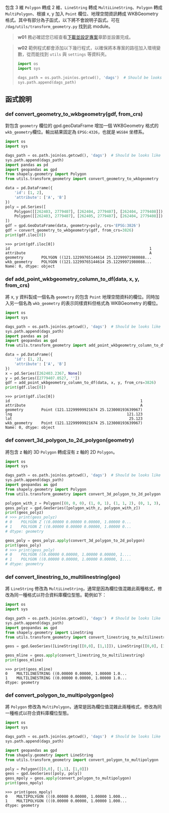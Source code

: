 
包含 3 維 `Polygon` 轉成 2 維、`LineString` 轉成 `MultiLineString`、`Polygon` 轉成 `MultiPolygon`、根據 x, y 加入 `Point` 欄位、地理空間資訊轉成 WKBGeometry 格式。其中有部分為子函式，以下將不會說明子函式。可在 `/dag/utils/transform_geometry.py` 找到此 module。

> **w01**
> 務必確認您已經查看[下載並設定專案](/data-end/project-setup)章節並設置完成。

> **w02**
> 範例程式都會添加以下幾行程式，以確保將本專案的路徑加入環境變數，從而能找到 `utils` 與 `settings` 等資料夾。
>
> ```python
> import os
> import sys
>
> dags_path = os.path.join(os.getcwd(), 'dags')  # Should be looks like '.../dags'
> sys.path.append(dags_path)
> ```

## 函式說明

### def convert_geometry_to_wkbgeometry(gdf, from_crs)

對包含 `geometry` 欄位的 gpd.geoDataFrame 增加一個 WKBGeometry 格式的`wkb_geometry`欄位。輸出結果固定為 `EPSG:4326`，也就是 `WGS84` 坐標系。

```python
import os
import sys

dags_path = os.path.join(os.getcwd(), 'dags')  # Should be looks like '.../dags'
sys.path.append(dags_path)
import pandas as pd
import geopandas as gpd
from shapely.geometry import Polygon
from utils.transform_geometry import convert_geometry_to_wkbgeometry

data = pd.DataFrame({
    'id': [1, 2],
    'attribute': ['A', 'B']
})
poly = pd.Series([
    Polygon([[262403, 2779407], [262404, 2779407], [262404, 2779408]]),
    Polygon([[262403, 2779407], [262405, 2779407], [262404, 2779408]])
])
gdf = gpd.GeoDataFrame(data, geometry=poly, crs='EPSG:3826')
gdf = convert_geometry_to_wkbgeometry(gdf, from_crs=3826)
print(gdf.iloc[0])
```

```
>>> print(gdf.iloc[0])
id                                                              1
attribute                                                       A
geometry        POLYGON ((121.12299765144614 25.12299971980088...
wkb_geometry    POLYGON ((121.12299765144614 25.12299971980088...
Name: 0, dtype: object
```

### def add_point_wkbgeometry_column_to_df(data, x, y, from_crs)

將 x, y 資料製成一個名為 `geometry` 的包含 `Point` 地理空間資料的欄位。同時加入另一個名為 `wkb_geometry` 的表示同樣資料但格式為 WKBGeometry 的欄位。

```python
import os
import sys

dags_path = os.path.join(os.getcwd(), 'dags')  # Should be looks like '.../dags'
sys.path.append(dags_path)
import pandas as pd
import geopandas as gpd
from utils.transform_geometry import add_point_wkbgeometry_column_to_df

data = pd.DataFrame({
    'id': [1, 2],
    'attribute': ['A', 'B']
})
x = pd.Series([262403.2367, None])
y = pd.Series([2779407.0527, ''])
gdf = add_point_wkbgeometry_column_to_df(data, x, y, from_crs=3826)
print(gdf.iloc[0])
```

```
>>> print(gdf.iloc[0])
id                                                          1
attribute                                                   A
geometry        Point (121.12299999921674 25.123000193639967)
lng                                                   121.123
lat                                                    25.123
wkb_geometry    Point (121.12299999921674 25.123000193639967)
Name: 0, dtype: object
```

### def convert_3d_polygon_to_2d_polygon(geometry)

將包含 z 軸的 3D `Polygon` 轉成沒有 z 軸的 2D `Polygon`。

```python
import os
import sys

dags_path = os.path.join(os.getcwd(), 'dags')  # Should be looks like '.../dags'
sys.path.append(dags_path)
import geopandas as gpd
from shapely.geometry import Polygon
from utils.transform_geometry import convert_3d_polygon_to_2d_polygon

polygon_with_z = Polygon([(0, 0, 0), (1, 0, 1), (1, 1, 2), (0, 1, 3), (0, 0, 0)])
geos_polyz = gpd.GeoSeries([polygon_with_z, polygon_with_z])
print(geos_polyz)
# >>> print(geos_polyz)
# 0    POLYGON Z ((0.00000 0.00000 0.00000, 1.00000 0...
# 1    POLYGON Z ((0.00000 0.00000 0.00000, 1.00000 0...
# dtype: geometry

geos_poly = geos_polyz.apply(convert_3d_polygon_to_2d_polygon)
print(geos_poly)
# >>> print(geos_poly)
# 0    POLYGON ((0.00000 0.00000, 1.00000 0.00000, 1....
# 1    POLYGON ((0.00000 0.00000, 1.00000 0.00000, 1....
# dtype: geometry
```

### def convert_linestring_to_multilinestring(geo)

將 `LineString` 修改為 `MultiLineString`，通常是因為欄位值混雜此兩種格式，修改為同一種格式以符合資料庫欄位型態。範例如下：

```python
import os
import sys

dags_path = os.path.join(os.getcwd(), 'dags')  # Should be looks like '.../dags'
sys.path.append(dags_path)
import geopandas as gpd
from shapely.geometry import LineString
from utils.transform_geometry import convert_linestring_to_multilinestring

geos = gpd.GeoSeries([LineString([[0,0], [1,1]]), LineString([[0,0], [1,1]])])

geos_mline = geos.apply(convert_linestring_to_multilinestring)
print(geos_mline)
```

```
>>> print(geos_mline)
0    MULTILINESTRING ((0.00000 0.00000, 1.00000 1.0...
1    MULTILINESTRING ((0.00000 0.00000, 1.00000 1.0...
dtype: geometry
```

### def convert_polygon_to_multipolygon(geo)

將 `Polygon` 修改為 `MultiPolygon`，通常是因為欄位值混雜此兩種格式，修改為同一種格式以符合資料庫欄位型態。

```python
import os
import sys

dags_path = os.path.join(os.getcwd(), 'dags')  # Should be looks like '.../dags'
sys.path.append(dags_path)

import geopandas as gpd
from shapely.geometry import LineString
from utils.transform_geometry import convert_polygon_to_multipolygon

poly = Polygon([[0,0], [1,1], [1,0]])
geos = gpd.GeoSeries([poly, poly])
geos_mpoly = geos.apply(convert_polygon_to_multipolygon)
print(geos_mpoly)
```

```
>>> print(geos_mpoly)
0    MULTIPOLYGON (((0.00000 0.00000, 1.00000 1.000...
1    MULTIPOLYGON (((0.00000 0.00000, 1.00000 1.000...
dtype: geometry
```

